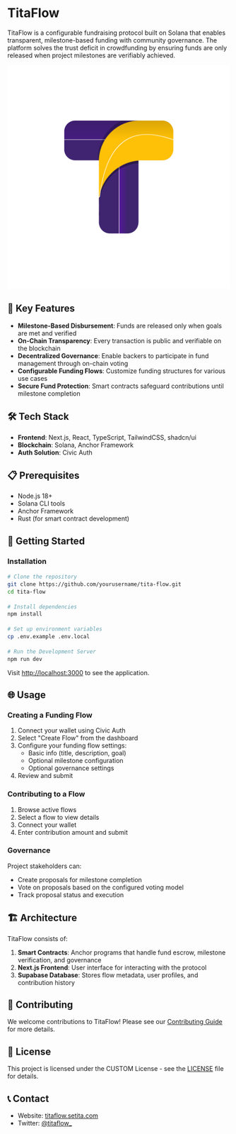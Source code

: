 # TitaFlow

TitaFlow is a configurable fundraising protocol built on Solana that enables transparent, milestone-based funding with community governance. The platform solves the trust deficit in crowdfunding by ensuring funds are only released when project milestones are verifiably achieved.

![TitaFlow Banner](public/logo.png)

## 🚀 Key Features

- **Milestone-Based Disbursement**: Funds are released only when goals are met and verified
- **On-Chain Transparency**: Every transaction is public and verifiable on the blockchain
- **Decentralized Governance**: Enable backers to participate in fund management through on-chain voting
- **Configurable Funding Flows**: Customize funding structures for various use cases
- **Secure Fund Protection**: Smart contracts safeguard contributions until milestone completion

## 🛠️ Tech Stack

- **Frontend**: Next.js, React, TypeScript, TailwindCSS, shadcn/ui
- **Blockchain**: Solana, Anchor Framework
- **Auth Solution**: Civic Auth

## 📋 Prerequisites

- Node.js 18+
- Solana CLI tools
- Anchor Framework
- Rust (for smart contract development)

## 🔧 Getting Started

### Installation

```bash
# Clone the repository
git clone https://github.com/yourusername/tita-flow.git
cd tita-flow

# Install dependencies
npm install

# Set up environment variables
cp .env.example .env.local

# Run the Development Server
npm run dev
```

Visit [http://localhost:3000](http://localhost:3000) to see the application.

## 🌐 Usage

### Creating a Funding Flow

1. Connect your wallet using Civic Auth
2. Select "Create Flow" from the dashboard
3. Configure your funding flow settings:
   - Basic info (title, description, goal)
   - Optional milestone configuration
   - Optional governance settings
4. Review and submit

### Contributing to a Flow

1. Browse active flows
2. Select a flow to view details
3. Connect your wallet
4. Enter contribution amount and submit

### Governance

Project stakeholders can:
- Create proposals for milestone completion
- Vote on proposals based on the configured voting model
- Track proposal status and execution

## 🏗️ Architecture

TitaFlow consists of:

1. **Smart Contracts**: Anchor programs that handle fund escrow, milestone verification, and governance
2. **Next.js Frontend**: User interface for interacting with the protocol
3. **Supabase Database**: Stores flow metadata, user profiles, and contribution history

## 🤝 Contributing

We welcome contributions to TitaFlow! Please see our [Contributing Guide](CONTRIBUTING.md) for more details.

## 📜 License

This project is licensed under the CUSTOM License - see the [LICENSE](LICENSE) file for details.

## 📞 Contact

- Website: [titaflow.setita.com](https://titaflow.setita.com)
- Twitter: [@titaflow_](https://twitter.com/titaflow_)

